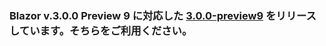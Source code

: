 ### Blazor v.3.0.0 Preview 9 に対応した [3.0.0-preview9](https://github.com/jsakamoto/self-learning-materials-for-blazor-jp/releases/tag/doc%2F3.0.0-preview9) をリリースしています。そちらをご利用ください。
